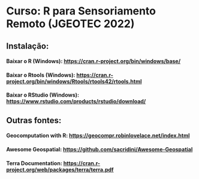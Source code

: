 # Curso: R para Sensoriamento Remoto (JGEOTEC 2022)

## Instalação: 
#### Baixar o R (Windows): https://cran.r-project.org/bin/windows/base/
#### Baixar o Rtools (Windows): https://cran.r-project.org/bin/windows/Rtools/rtools42/rtools.html
#### Baixar o RStudio (Windows): https://www.rstudio.com/products/rstudio/download/


## Outras fontes:
#### Geocomputation with R: https://geocompr.robinlovelace.net/index.html
#### Awesome Geospatial: https://github.com/sacridini/Awesome-Geospatial
#### Terra Documentation: https://cran.r-project.org/web/packages/terra/terra.pdf
